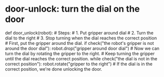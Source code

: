 # door-unlock: turn the dial on the door
def door_unlock(robot):
    # Steps:
    #  1. Put gripper around dial
    #  2. Turn the dial to the right
    #  3. Stop turning when the dial reaches the correct position
    # First, put the gripper around the dial.
    if check("the robot's gripper is not around the door dial"):
        robot.drop("gripper around door dial")
    # Now we can turn the dial by rotating the gripper to the right.
    # Keep turning the gripper until the dial reaches the correct position.
    while check("the dial is not in the correct position"):
        robot.rotate("gripper to the right")
    # If the dial is in the correct position, we're done unlocking the door.